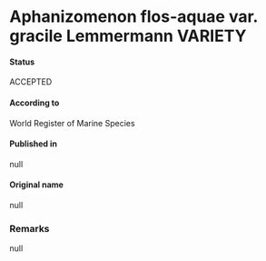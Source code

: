 # Aphanizomenon flos-aquae var. gracile Lemmermann VARIETY

#### Status
ACCEPTED

#### According to
World Register of Marine Species

#### Published in
null

#### Original name
null

### Remarks
null